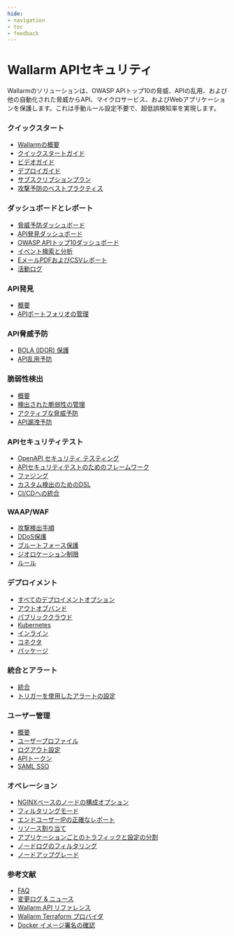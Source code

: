 ```yaml
---
hide:
- navigation
- toc
- feedback
---
```


# Wallarm APIセキュリティ

Wallarmのソリューションは、OWASP APIトップ10の脅威、APIの乱用、および他の自動化された脅威からAPI、マイクロサービス、およびWebアプリケーションを保護します。これは手動ルール設定不要で、超低誤検知率を実現します。

<div class="navigation">

<div class="navigation-card">
    <h3 class="icon-homepage quick-start-title">クイックスタート</h3>
    <p><ul>
    <li><a href="./about-wallarm/overview/">Wallarmの概要</a></li>
    <li><a href="./quickstart/">クイックスタートガイド</a></li>
    <li><a href="./demo-videos/overview/">ビデオガイド</a></li>
    <li><a href="./installation/supported-deployment-options/">デプロイガイド</a></li>
    <li><a href="./about-wallarm/subscription-plans/">サブスクリプションプラン</a></li>
    <li><a href="./quickstart/attack-prevention-best-practices/">攻撃予防のベストプラクティス</a></li>
    </ul></p>
</div>

<div class="navigation-card">
    <h3 class="icon-homepage dashboard-title">ダッシュボードとレポート</h3>
    <p><ul>
    <li><a href="./user-guides/dashboards/threat-prevention/">脅威予防ダッシュボード</a></li>
    <li><a href="./user-guides/dashboards/api-discovery/">API発見ダッシュボード</a></li>
    <li><a href="./user-guides/dashboards/owasp-api-top-ten/">OWASP APIトップ10ダッシュボード</a></li>
    <li><a href="./user-guides/search-and-filters/use-search/">イベント検索と分析</a></li>
    <li><a href="./user-guides/search-and-filters/custom-report/">EメールPDFおよびCSVレポート</a></li>
    <li><a href="./user-guides/settings/audit-log/">活動ログ</a></li>
    </ul></p>
</div>

<div class="navigation-card">
    <h3 class="icon-homepage api-discovery-title">API発見</h3>
    <p><ul>
    <li><a href="./about-wallarm/api-discovery/">概要</a></li>
    <li><a href="./user-guides/api-discovery/">APIポートフォリオの管理</a></li>
    </ul></p>
</div>

<div class="navigation-card">
    <h3 class="icon-homepage api-threat-prevent">API脅威予防</h3>
    <p><ul>
    <li><a href="./admin-en/configuration-guides/protecting-against-bola/">BOLA (IDOR) 保護</a></li>
    <li><a href="./about-wallarm/api-abuse-prevention/">API乱用予防</a></li>
    </ul></p>
</div>

<div class="navigation-card">
    <h3 class="icon-homepage vuln-title">脆弱性検出</h3>
    <p><ul>
    <li><a href="./about-wallarm/detecting-vulnerabilities/">概要</a></li>
    <li><a href="./user-guides/vulnerabilities/">検出された脆弱性の管理</a></li>
    <li><a href="./vulnerability-detection/active-threat-verification/overview/">アクティブな脅威予防</a></li>
    <li><a href="./about-wallarm/api-leaks/">API漏洩予防</a></li>
    </ul></p>
</div>

<div class="navigation-card">
    <h3 class="icon-homepage api-security-testing">APIセキュリティテスト</h3>
    <p><ul>
    <li><a href="./fast/openapi-security-testing/">OpenAPI セキュリティ テスティング</a></li>
    <li><a href="./fast/">APIセキュリティテストのためのフレームワーク</a></li>
    <li><a href="./fast/operations/test-policy/fuzzer-intro/">ファジング</a></li>
    <li><a href="./fast/dsl/intro/">カスタム検出のためのDSL</a></li>
    <li><a href="./fast/poc/integration-overview/">CI/CDへの統合</a></li>
    </ul></p>
</div>

<div class="navigation-card">
    <h3 class="icon-homepage waap-waf-title">WAAP/WAF</h3>
    <p><ul>
    <li><a href="./about-wallarm/protecting-against-attacks/">攻撃検出手順</a></li>
    <li><a href="./admin-en/configuration-guides/protecting-against-ddos/">DDoS保護</a></li>
    <li><a href="./admin-en/configuration-guides/protecting-against-bruteforce/">ブルートフォース保護</a></li>
    <li><a href="./user-guides/ip-lists/overview/">ジオロケーション制限</a></li>
    <li><a href="./user-guides/rules/intro/">ルール</a></li>
    </ul></p>
</div>

<div class="navigation-card">
    <h3 class="icon-homepage deployment-title">デプロイメント</h3>
    <p><ul>
    <li><a href="./installation/supported-deployment-options/">すべてのデプロイメントオプション</a></li>
    <li><a href="./installation/oob/overview/">アウトオブバンド</a></li>
    <li><a href="./installation/supported-deployment-options/#public-clouds">パブリッククラウド</a></li>
    <li><a href="./installation/supported-deployment-options/#kubernetes">Kubernetes</a></li>
    <li><a href="./installation/inline/overview/">インライン</a></li>
    <li><a href="./installation/connectors/overview/">コネクタ</a></li>
    <li><a href="./installation/supported-deployment-options/#packages">パッケージ</a></li>
    </ul></p>
</div>

<div class="navigation-card">
    <h3 class="icon-homepage integration-title">統合とアラート</h3>
    <p><ul>
    <li><a href="./user-guides/settings/integrations/integrations-intro/">統合</a></li>
    <li><a href="./user-guides/triggers/triggers/">トリガーを使用したアラートの設定</a></li>
    </ul></p>
</div>

<div class="navigation-card">
    <h3 class="icon-homepage user-management-title">ユーザー管理</h3>
    <p><ul>
    <li><a href="./user-guides/settings/users/">概要</a></li>
    <li><a href="./user-guides/settings/account/">ユーザープロファイル</a></li>
    <li><a href="./user-guides/settings/general/">ログアウト設定</a></li>
    <li><a href="./user-guides/settings/api-tokens/">APIトークン</a></li>
    <li><a href="./admin-en/configuration-guides/sso/intro/">SAML SSO</a></li>
    </ul></p>
</div>

<div class="navigation-card">
    <h3 class="icon-homepage operations-title">オペレーション</h3>
    <p><ul>
    <li><a href="./admin-en/configure-parameters-en/">NGINXベースのノードの構成オプション</a></li>
    <li><a href="./admin-en/configure-wallarm-mode/">フィルタリングモード</a></li>
    <li><a href="./admin-en/using-proxy-or-balancer-en/">エンドユーザーIPの正確なレポート</a></li>
    <li><a href="./admin-en/configuration-guides/allocate-resources-for-node/">リソース割り当て</a></li>
    <li><a href="./user-guides/settings/applications/">アプリケーションごとのトラフィックと設定の分割</a></li>
    <li><a href="./admin-en/configure-logging/">ノードログのフィルタリング</a></li>
    <li><a href="./updating-migrating/what-is-new/">ノードアップグレード</a></li>
    </ul></p>
</div>

<div class="navigation-card">
    <h3 class="icon-homepage references-title">参考文献</h3>
    <p><ul>
    <li><a href="./faq/ingress-installation/">FAQ</a></li>
    <li><a href="./news/">変更ログ & ニュース</a></li>
    <li><a href="./api/overview/">Wallarm API リファレンス</a></li>
    <li><a href="./admin-en/managing/terraform-provider/">Wallarm Terraform プロバイダ</a></li>
    <li><a href="./integrations-devsecops/verify-docker-image-signature/">Docker イメージ署名の確認</a></li>
    </ul></p>
</div>

</div>
